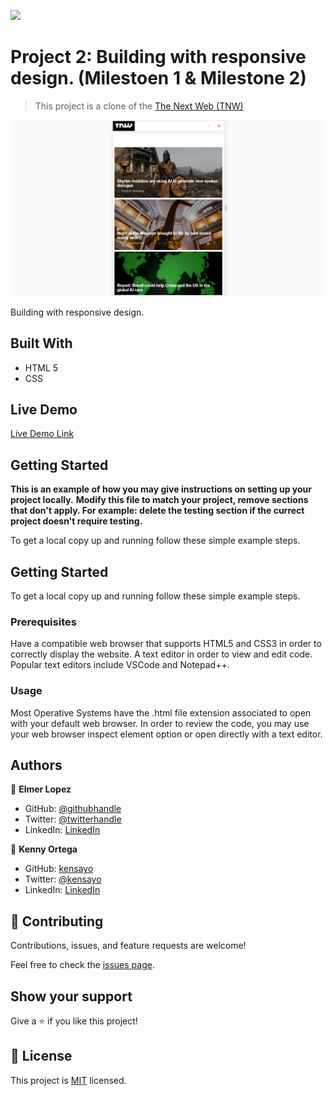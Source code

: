 ![](https://img.shields.io/badge/Microverse-blueviolet)

# Project 2: Building with responsive design. (Milestoen 1 & Milestone 2)

> This project is a clone of the [The Next Web (TNW)](https://thenextweb.com/)

![demo](images/screenshot.png)

Building with responsive design.

## Built With

- HTML 5
- CSS

## Live Demo

[Live Demo Link](#)

## Getting Started

**This is an example of how you may give instructions on setting up your project locally.**
**Modify this file to match your project, remove sections that don't apply. For example: delete the testing section if the currect project doesn't require testing.**

To get a local copy up and running follow these simple example steps.

## Getting Started

To get a local copy up and running follow these simple example steps.

### Prerequisites
Have a compatible web browser that supports HTML5 and CSS3 in order to correctly display the website.
A text editor in order to view and edit code. Popular text editors include VSCode and Notepad++.

### Usage
Most Operative Systems have the .html file extension associated to open with your default web browser. In order to review the code, you may use your web browser inspect element option or open directly with a text editor.

## Authors

👤 **Elmer Lopez**

- GitHub: [@githubhandle](https://github.com/memelopez)
- Twitter: [@twitterhandle](https://twitter.com/twitterhandle)
- LinkedIn: [LinkedIn](https://www.linkedin.com/in/elmer-lopez-51b187200/)


👤 **Kenny Ortega**

- GitHub: [kensayo](https://github.com/kensayo)
- Twitter: [@kensayo](https://twitter.com/kensayo)
- LinkedIn: [LinkedIn](https://www.linkedin.com/in/kenny-ortega-3580aa33/)

## 🤝 Contributing

Contributions, issues, and feature requests are welcome!

Feel free to check the [issues page](issues/).

## Show your support

Give a ⭐️ if you like this project!


## 📝 License

This project is [MIT](lic.url) licensed.
